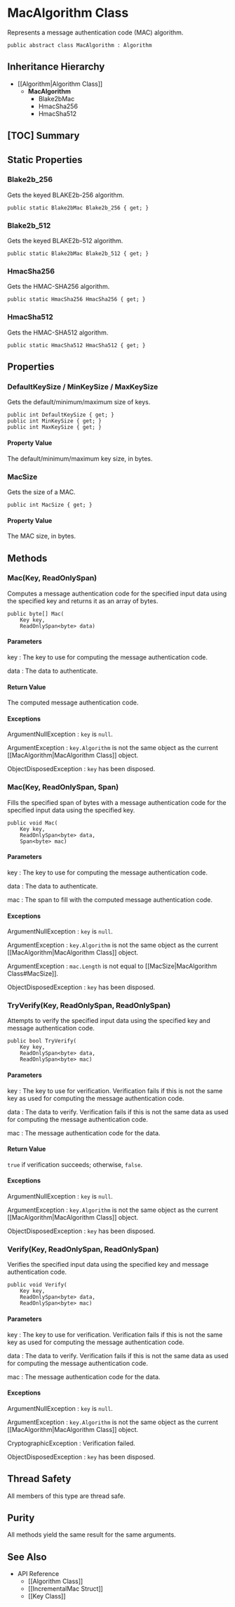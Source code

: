 # MacAlgorithm Class

Represents a message authentication code (MAC) algorithm.

    public abstract class MacAlgorithm : Algorithm


## Inheritance Hierarchy

* [[Algorithm|Algorithm Class]]
    * **MacAlgorithm**
        * Blake2bMac
        * HmacSha256
        * HmacSha512


## [TOC] Summary


## Static Properties


### Blake2b_256

Gets the keyed BLAKE2b-256 algorithm.

    public static Blake2bMac Blake2b_256 { get; }


### Blake2b_512

Gets the keyed BLAKE2b-512 algorithm.

    public static Blake2bMac Blake2b_512 { get; }


### HmacSha256

Gets the HMAC-SHA256 algorithm.

    public static HmacSha256 HmacSha256 { get; }


### HmacSha512

Gets the HMAC-SHA512 algorithm.

    public static HmacSha512 HmacSha512 { get; }


## Properties


### DefaultKeySize / MinKeySize / MaxKeySize

Gets the default/minimum/maximum size of keys.

    public int DefaultKeySize { get; }
    public int MinKeySize { get; }
    public int MaxKeySize { get; }

#### Property Value

The default/minimum/maximum key size, in bytes.


### MacSize

Gets the size of a MAC.

    public int MacSize { get; }

#### Property Value

The MAC size, in bytes.


## Methods


### Mac(Key, ReadOnlySpan<byte>)

Computes a message authentication code for the specified input data using the
specified key and returns it as an array of bytes.

    public byte[] Mac(
        Key key,
        ReadOnlySpan<byte> data)

#### Parameters

key
: The key to use for computing the message authentication code.

data
: The data to authenticate.

#### Return Value

The computed message authentication code.

#### Exceptions

ArgumentNullException
: `key` is `null`.

ArgumentException
: `key.Algorithm` is not the same object as the current
    [[MacAlgorithm|MacAlgorithm Class]] object.

ObjectDisposedException
: `key` has been disposed.


### Mac(Key, ReadOnlySpan<byte>, Span<byte>)

Fills the specified span of bytes with a message authentication code for the
specified input data using the specified key.

    public void Mac(
        Key key,
        ReadOnlySpan<byte> data,
        Span<byte> mac)

#### Parameters

key
: The key to use for computing the message authentication code.

data
: The data to authenticate.

mac
: The span to fill with the computed message authentication code.

#### Exceptions

ArgumentNullException
: `key` is `null`.

ArgumentException
: `key.Algorithm` is not the same object as the current
    [[MacAlgorithm|MacAlgorithm Class]] object.

ArgumentException
: `mac.Length` is not equal to [[MacSize|MacAlgorithm Class#MacSize]].

ObjectDisposedException
: `key` has been disposed.


### TryVerify(Key, ReadOnlySpan<byte>, ReadOnlySpan<byte>)

Attempts to verify the specified input data using the specified key and message
authentication code.

    public bool TryVerify(
        Key key,
        ReadOnlySpan<byte> data,
        ReadOnlySpan<byte> mac)

#### Parameters

key
: The key to use for verification.
    Verification fails if this is not the same key as used for computing the
    message authentication code.

data
: The data to verify.
    Verification fails if this is not the same data as used for computing the
    message authentication code.

mac
: The message authentication code for the data.

#### Return Value

`true` if verification succeeds; otherwise, `false`.

#### Exceptions

ArgumentNullException
: `key` is `null`.

ArgumentException
: `key.Algorithm` is not the same object as the current
    [[MacAlgorithm|MacAlgorithm Class]] object.

ObjectDisposedException
: `key` has been disposed.


### Verify(Key, ReadOnlySpan<byte>, ReadOnlySpan<byte>)

Verifies the specified input data using the specified key and message
authentication code.

    public void Verify(
        Key key,
        ReadOnlySpan<byte> data,
        ReadOnlySpan<byte> mac)

#### Parameters

key
: The key to use for verification.
    Verification fails if this is not the same key as used for computing the
    message authentication code.

data
: The data to verify.
    Verification fails if this is not the same data as used for computing the
    message authentication code.

mac
: The message authentication code for the data.

#### Exceptions

ArgumentNullException
: `key` is `null`.

ArgumentException
: `key.Algorithm` is not the same object as the current
    [[MacAlgorithm|MacAlgorithm Class]] object.

CryptographicException
: Verification failed.

ObjectDisposedException
: `key` has been disposed.


## Thread Safety

All members of this type are thread safe.


## Purity

All methods yield the same result for the same arguments.


## See Also

* API Reference
    * [[Algorithm Class]]
    * [[IncrementalMac Struct]]
    * [[Key Class]]
